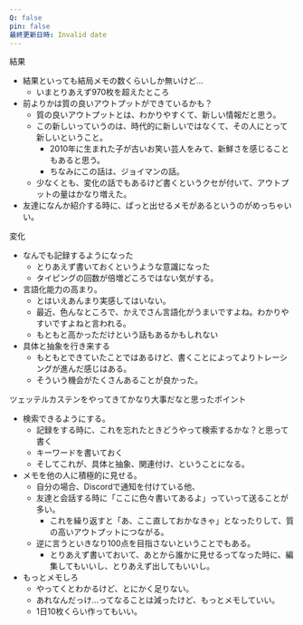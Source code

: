 ```yaml
---
Q: false
pin: false
最終更新日時: Invalid date
---
```

  

結果

- 結果といっても結局メモの数くらいしか無いけど…
    - いまとりあえず970枚を超えたところ
- 前よりかは質の良いアウトプットができているかも？
    - 質の良いアウトプットとは、わかりやすくて、新しい情報だと思う。
    - この新しいっていうのは、時代的に新しいではなくて、その人にとって新しいということ。
        - 2010年に生まれた子が古いお笑い芸人をみて、新鮮さを感じることもあると思う。
        - ちなみにこの話は、ジョイマンの話。
    - 少なくとも、変化の話でもあるけど書くというクセが付いて、アウトプットの量はかなり増えた。
- 友達になんか紹介する時に、ぱっと出せるメモがあるというのがめっちゃいい。

  

変化

- なんでも記録するようになった
    - とりあえず書いておくというような意識になった
    - タイピングの回数が倍増どころではない気がする。
- 言語化能力の高まり。
    - とはいえあんまり実感してはいない。
    - 最近、色んなところで、かえでさん言語化がうまいですよね。わかりやすいですよねと言われる。
    - もともと高かっただけという話もあるかもしれない
- 具体と抽象を行き来する
    - もともとできていたことではあるけど、書くことによってよりトレーシングが進んだ感じはある。
    - そういう機会がたくさんあることが良かった。

  

ツェッテルカステンをやってきてかなり大事だなと思ったポイント

- 検索できるようにする。
    - 記録をする時に、これを忘れたときどうやって検索するかな？と思って書く
    - キーワードを書いておく
    - そしてこれが、具体と抽象、関連付け、ということになる。
- メモを他の人に積極的に見せる。
    - 自分の場合、Discordで通知を付けている他、
    - 友達と会話する時に「ここに色々書いてあるよ」っていって送ることが多い。
        - これを繰り返すと「あ、ここ直しておかなきゃ」となったりして、質の高いアウトプットにつながる。
    - 逆に言うといきなり100点を目指さないということでもある。
        - とりあえず書いておいて、あとから誰かに見せるってなった時に、編集してもいいし、とりあえず出してもいいし。
- もっとメモしろ
    - やってくとわかるけど、とにかく足りない。
    - あれなんだっけ…ってなることは減ったけど、もっとメモしていい。
    - 1日10枚くらい作ってもいい。